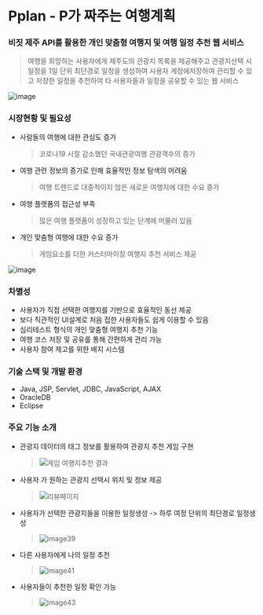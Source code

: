 # Pplan - P가 짜주는 여행계획

### 비짓 제주 API를 활용한 개인 맞춤형 여행지 및 여행 일정 추천 웹 서비스
 > 여행을 희망하는 사용자에게 제주도의 관광지 목록을 제공해주고 관광지선택 시 일정을 1일 단위 최단경로 일정을 생성하여 사용자 계정에저장하여 관리할 수 있고 저장한 일정을 추천하여 타 사용자들과 일정을 공유할 수 있는 웹 서비스

![image](https://github.com/Joon4518/Pplan/assets/32320779/c0ecd99f-6797-4c06-b2d6-3e57ea3db2d3)
### 시장현황 및 필요성
  - 사람들의 여행에 대한 관심도 증가
    >	코로나19 시절 감소했던 국내관광여행 관광객수의 증가
  -	여행 관련 정보의 증가로 인해 효율적인 정보 탐색의 어려움
    >	여행 트렌드로 대중적이지 않은 새로운 여행지에 대한 수요 증가
  - 여행 플랫폼의 접근성 부족
    >	많은 여행 플랫폼이 성장하고 있는 단계에 머물러 있음
  - 개인 맞춤형 여행에 대한 수요 증가
    >	게임요소를 더한 커스터마이징 여행지 추천 서비스 제공

![image](https://github.com/Joon4518/Pplan/assets/32320779/78d9a474-69e1-4e0c-9c0d-48045e040e77)

### 차별성
  -	사용자가 직접 선택한 여행지를 기반으로 효율적인 동선 제공
  -	보다 직관적인 UI설계로 처음 접한 사용자들도 쉽게 이용할 수 있음
  -	심리테스트 형식의 개인 맞춤형 여행지 추천 기능
  -	여행 코스 저장 및 공유를 통해 간편하게 관리 가능
  -	사용자 참여 제고를 위한 배지 시스템

### 기술 스택 및 개발 환경
  - Java, JSP, Servlet, JDBC, JavaScript, AJAX
  - OracleDB
  - Eclipse
    
### 주요 기능 소개
  - 관광지 데이터의 태그 정보를 활용하여 관광지 추천 게임 구현

    >![게임 여행지추천 결과](https://github.com/user-attachments/assets/0020092b-c5ed-440e-8b6d-63f5147af1d1)

  - 사용자 가 원하는 관광지 선택시 위치 및 정보 제공
    
    > ![리뷰페이지](https://github.com/user-attachments/assets/ea890d3a-4f1a-4107-874a-85761db3b6be)

    
  - 사용자가 선택한 관광지들을 이용한 일정생성 -> 하루 여정 단위의 최단경로 일정생성

     > ![image39](https://github.com/user-attachments/assets/ca58064a-0026-4089-979d-c1182e24c140)


  - 다른 사용자에게 나의 일정 추천

    > ![image41](https://github.com/user-attachments/assets/2adec098-5675-4d6d-8876-55e10b99ccf4)


  - 사용자들이 추천한 일정 확인 가능
    > ![image43](https://github.com/user-attachments/assets/8f7ed1d6-44d1-42f0-99f6-ab11deff4edf)

 




 







